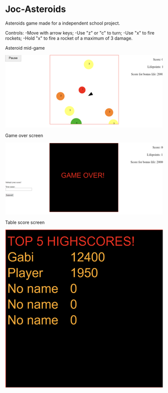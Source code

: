 # Joc-Asteroids

Asteroids game made for a independent school project.

Controls:
-Move with arrow keys;
-Use "z" or "c" to turn;
-Use "x" to fire rockets;
-Hold "x" to fire a rocket of a maximum of 3 damage.

Asteroid mid-game

![Asteroid mid-game](https://github.com/Alexsandrux/Joc-Asteroids/blob/main/asteroids_game1.png)

Game over screen

![GAME OVER](https://github.com/Alexsandrux/Joc-Asteroids/blob/main/asteroids_game2.png)

Table score screen

![Table_score](https://github.com/Alexsandrux/Joc-Asteroids/blob/main/asteroids_game3.png)
